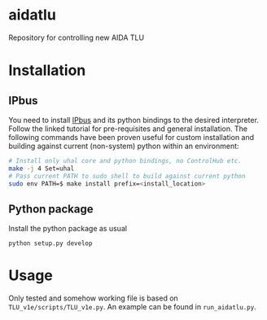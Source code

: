 # aidatlu
Repository for controlling new AIDA TLU

# Installation
## IPbus
You need to install [IPbus](https://ipbus.web.cern.ch/doc/user/html/software/install/compile.html) and its python bindings to the desired interpreter.
Follow the linked tutorial for pre-requisites and general installation.
The following commands have been proven useful for custom installation and building against current (non-system) python within an environment:
```bash
# Install only uhal core and python bindings, no ControlHub etc.
make -j 4 Set=uhal
# Pass current PATH to sudo shell to build against current python
sudo env PATH=$ make install prefix=<install_location>
```
## Python package
Install the python package as usual
```
python setup.py develop
```

# Usage
Only tested and somehow working file is based on `TLU_v1e/scripts/TLU_v1e.py`. An example can be found in `run_aidatlu.py`.
